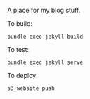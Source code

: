 A place for my blog stuff.

To build: 

    bundle exec jekyll build


To test:
 
    bundle exec jekyll serve


To deploy:

    s3_website push
